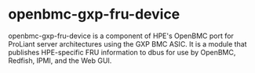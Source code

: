# openbmc-gxp-fru-device

openbmc-gxp-fru-device is a component of HPE's OpenBMC port for ProLiant server architectures using the GXP BMC ASIC.  It is a module that publishes HPE-specific FRU information to dbus for use by OpenBMC, Redfish, IPMI, and the Web GUI.
